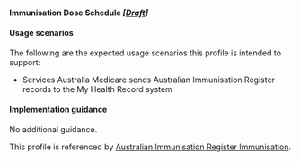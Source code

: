 #### Immunisation Dose Schedule *[[Draft](http://hl7.org/fhir/stu3/valueset-publication-status.html)]*

#### Usage scenarios
The following are the expected usage scenarios this profile is intended to support:
* Services Australia Medicare sends Australian Immunisation Register records to the My Health Record system

#### Implementation guidance
No additional guidance.

This profile is referenced by [Australian Immunisation Register Immunisation](StructureDefinition-immunization-air.html). 